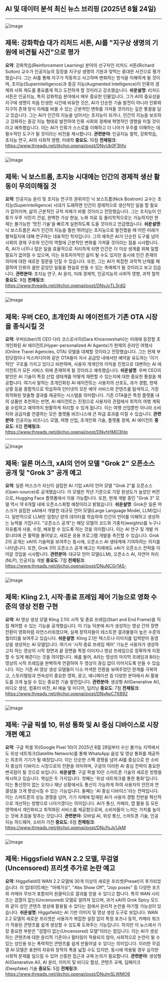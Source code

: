 ## AI 및 데이터 분석 최신 뉴스 브리핑 (2025년 8월 24일)

---

![Image](https://scontent-iad3-2.cdninstagram.com/v/t51.71878-15/538277195_1329870711891651_7206764099879118669_n.jpg?stp=dst-jpg_e35_tt6&_nc_cat=100&ccb=1-7&_nc_sid=18de74&_nc_ohc=oRHjxItAM9wQ7kNvwF9OgHQ&_nc_oc=AdnC-GI3uajCb3QA91rRyTYhtebFLBJleqv2Y4HUQS4-ZGahR_xnAmqewp7H5asnJX0&_nc_zt=23&_nc_ht=scontent-iad3-2.cdninstagram.com&edm=ACx9VUEEAAAA&_nc_gid=JFBPC5SPz7-kqzQ5FG73Wg&oh=00_AfWUxlt5XP0TX-AF3oZ3WiecXu9tUJRVZ2hrOJMIhljBHw&oe=68B15BE7)

## 제목: 강화학습 대가 리처드 서튼, AI를 "지구상 생명의 기원에 비견될 사건"으로 평가
**요약**: 강화학습(Reinforcement Learning) 분야의 선구자인 리처드 서튼(Richard Sutton) 교수가 인공지능의 등장을 지구상 생명의 기원과 맞먹는 중대한 사건으로 평가했습니다. 그는 AI를 통해 지구가 작동하고 사고하며 변화하는 방식을 이해하게 될 것이며, 초지능(Superintelligence)과 증강 지능(Augmented Intelligence)이 인류의 경제와 사회 제도를 풍요롭게 하고 도전하게 할 것이라고 강조했습니다.
**쉬운설명**: 리처드 서튼은 인공지능, 특히 강화학습 분야에서 매우 중요한 인물입니다. 그가 AI의 중요성을 지구에 생명이 처음 탄생한 사건에 비유한 것은, AI가 단순한 기술 발전이 아니라 인류와 지구의 존재 방식 자체를 바꿀 수 있는 근본적인 변화를 가져올 것이라는 깊은 통찰을 담고 있습니다. 그는 AI가 인간의 지능을 넘어서는 초지능이 되거나, 인간의 지능을 보조하고 강화하는 증강 지능 형태로 발전하여 인류 사회와 경제에 혁명적인 영향을 미칠 것이라고 예측했습니다. 이는 AI가 인류가 스스로를 이해하고 더 나아가 우주를 이해하는 데 필수적인 도구가 될 것이라는 비전을 제시합니다.
**관련분야**: 인공지능 철학, 강화학습, 초지능 연구, AI의 사회적 영향, 미래학
**중요도**: 10점
**전체링크**: https://www.threads.net/@choi.openai/post/DNvUb0F3hfu

---

![Image](https://scontent-iad3-2.cdninstagram.com/v/t51.71878-15/537020758_1157508349732419_5440023984011290786_n.jpg?stp=dst-jpg_e35_tt6&_nc_cat=105&ccb=1-7&_nc_sid=18de74&_nc_ohc=t1QdHbiRewwQ7kNvwFDXmhP&_nc_oc=AdmBzVU2Ie3oUkQPJ-q1ig2ktZ4CrUsE51HRDg6iIgukvybpliqjZXTzie_zT2DGNhY&_nc_zt=23&_nc_ht=scontent-iad3-2.cdninstagram.com&edm=ACx9VUEEAAAA&_nc_gid=JFBPC5SPz7-kqzQ5FG73Wg&oh=00_AfWVgwogsiZvREECUG9D3cR81oRfySy_-FonYS7h-o72Eg&oe=68B14959)

## 제목: 닉 보스트롬, 초지능 시대에는 인간의 경제적 생산 활동이 무의미해질 것
**요약**: 인공지능 윤리 및 초지능 연구의 권위자인 닉 보스트롬(Nick Bostrom) 교수는 초지능(Superintelligence) 시대가 도래하면 인간이 경제적으로 생산적인 일을 할 필요가 없어지며, 삶의 근본적인 규칙 자체가 바뀔 것이라고 전망했습니다. 그는 초지능이 인류가 우주 식민지 건설, 완벽한 가상 현실, 노화 치료 등 물리학적으로는 가능하지만 현재는 불가능한 '멋진 기술'을 빠르게 실현하도록 도울 것이라고 언급했습니다.
**쉬운설명**: 닉 보스트롬은 AI가 인간의 지능을 훨씬 뛰어넘는 초지능으로 발전했을 때 어떤 미래가 펼쳐질지에 대해 연구하는 대표적인 학자입니다. 그의 예측은 AI가 단순한 도구를 넘어 사회의 경제 구조와 인간의 역할에 근본적인 변화를 가져올 것이라는 점을 시사합니다. 즉, AI가 너무나 많은 일을 효율적으로 처리하게 되면 인간은 더 이상 생계를 위해 일할 필요가 없어질 수 있으며, 이는 유토피아적인 삶이 될 수도 있지만 동시에 인간 존재의 의미에 대한 새로운 질문을 던질 수 있습니다. 또한, 그는 AI가 복잡한 과학적 난제를 해결하여 인류의 꿈만 같았던 일들을 현실로 만들 수 있는 촉매제가 될 것이라고 보고 있습니다.
**관련분야**: 초지능 연구, AI 윤리, 미래 경제학, 인공지능의 사회적 영향, 과학 철학
**중요도**: 9점
**전체링크**: https://www.threads.net/@choi.openai/post/DNvJvTL3rdQ

---

![Image](https://scontent-iad3-1.cdninstagram.com/v/t51.71878-15/537342653_1856709521932883_6841610333732070070_n.jpg?stp=dst-jpg_e35_tt6&_nc_cat=110&ccb=1-7&_nc_sid=18de74&_nc_ohc=OhqjQAuE4H8Q7kNvwGe9qsD&_nc_oc=AdkATwF8wVCEzdaywjPoRkNLKNbhdEIU-Yvh5S9J1_AsRlrtzUFgaDWOt5xbd1-MHzI&_nc_zt=23&_nc_ht=scontent-iad3-1.cdninstagram.com&edm=ACx9VUEEAAAA&_nc_gid=JFBPC5SPz7-kqzQ5FG73Wg&oh=00_AfVnLBjvv4blY82zUwp541B9mNL8eOGGMrVhQ6BghoTmrA&oe=68B160EE)

## 제목: 우버 CEO, 초개인화 AI 에이전트가 기존 OTA 시장을 종식시킬 것
**요약**: 우버(Uber)의 CEO 다라 코스로샤히(Dara Khosrowshahi)는 미래에 등장할 초개인화된 AI 에이전트(Hyper-personalized AI Agents)가 현재의 온라인 여행사(Online Travel Agencies, OTA) 모델을 대체할 것이라고 전망했습니다. 그는 현재 부킹닷컴이나 익스피디아와 같은 OTA들이 자사 공급망 내에서만 예약을 유도하는 '이기적인' 구조를 가지고 있다고 비판하며, 사용자 개개인의 이익을 진정으로 대변하는 AI 에이전트가 모든 서비스 위에 존재하게 될 것이라고 예측했습니다.
**쉬운설명**: 우버 CEO의 발언은 AI 기술이 특정 산업 생태계를 어떻게 재편할 수 있는지에 대한 중요한 통찰을 제공합니다. 여기서 말하는 초개인화된 AI 에이전트는 사용자의 선호도, 과거 경험, 현재 상황 등을 종합적으로 학습하여 인터넷의 모든 예약 서비스와 콘텐츠를 탐색하고, 가장 최적화된 맞춤형 결과를 제공하는 시스템을 의미합니다. 기존 OTA들은 특정 플랫폼 내의 상품만 추천하는 반면, AI 에이전트는 진정으로 사용자의 관점에서 최적의 여행 계획을 수립하고 예약까지 원활하게 처리할 수 있게 됩니다. 이는 여행 산업뿐만 아니라 소비자와 공급자를 연결하는 모든 플랫폼 비즈니스에 큰 파급 효과를 미칠 수 있습니다.
**관련분야**: 인공지능 비즈니스 모델, 여행 산업, 초개인화 기술, 플랫폼 경제, AI 에이전트
**중요도**: 8점
**전체링크**: https://www.threads.net/@choi.openai/post/DNvhHMO3hIp

---

![Image](https://scontent-iad3-1.cdninstagram.com/v/t51.82787-15/538081027_17921140755112832_6418377482485365065_n.jpg?stp=dst-jpg_e35_tt6&_nc_cat=102&ccb=1-7&_nc_sid=18de74&_nc_ohc=GZDKfShm-tcQ7kNvwFt6WCX&_nc_oc=Adk0hIYiqAxX8DBtfdvFt16pYjyydnRhE5UQ0C_M1aFkGR5PrJElvyGtC-pnDvjt2B0&_nc_zt=23&_nc_ht=scontent-iad3-1.cdninstagram.com&edm=ACx9VUEEAAAA&_nc_gid=JFBPC5SPz7-kqzQ5FG73Wg&oh=00_AfXL8NlaLceXdPhLsdGjxcsjYQ6lmI2aYhJxtMxiK9JM7g&oe=68B15D51)

## 제목: 일론 머스크, xAI의 언어 모델 "Grok 2" 오픈소스 공개 및 "Grok 3" 공개 예고
**요약**: 일론 머스크가 자신이 설립한 AI 기업 xAI의 언어 모델 "Grok 2"를 오픈소스(Open-source)로 공개했습니다. 이 모델은 작년 기준으로 가장 완성도가 높았던 버전으로, Hugging Face 플랫폼에서 이용 가능합니다. 또한, 현재 개발 중인 "Grok 3" 모델 역시 약 6개월 내에 오픈소스화할 예정이라고 밝혔습니다.
**쉬운설명**: Grok은 일론 머스크가 설립한 xAI에서 개발한 대규모 언어 모델(Large Language Model, LLM)입니다. 일반적으로 LLM은 엄청난 양의 데이터를 학습하여 인간의 언어를 이해하고 생성하는 능력을 가집니다. "오픈소스 공개"는 해당 모델의 코드와 가중치(weights)를 누구나 자유롭게 사용, 수정, 배포할 수 있도록 하는 것을 의미합니다. 이는 AI 연구 및 개발 커뮤니티에 큰 활력을 불어넣고, 새로운 응용 프로그램 개발을 촉진할 수 있습니다. Grok 2의 공개는 xAI의 기술력을 보여주는 동시에, 오픈소스 AI 생태계에 기여하려는 의지를 나타냅니다. 또한, Grok 3의 오픈소스 공개 예고는 미래에도 xAI가 오픈소스 전략을 이어갈 것임을 시사합니다.
**관련분야**: 대규모 언어 모델(LLM), 오픈소스 AI, 자연어 처리(NLP), 인공지능 개발
**중요도**: 7점
**전체링크**: https://www.threads.net/@choi.openai/post/DNuNCGr1AS-

---

![Image](https://scontent-iad3-2.cdninstagram.com/v/t51.71878-15/538937590_799273735823662_7138710751849808181_n.jpg?stp=dst-jpg_e35_tt6&_nc_cat=106&ccb=1-7&_nc_sid=18de74&_nc_ohc=KdNOj4mvppUQ7kNvwFJ6R-Z&_nc_oc=Adl-2AC-zTewWnRliq5Zh9e-kVXIp36Wywu66ycFUaghiyZfi0uRE48YI9qTSGEL9rA&_nc_zt=23&_nc_ht=scontent-iad3-2.cdninstagram.com&edm=ACx9VUEEAAAA&_nc_gid=JFBPC5SPz7-kqzQ5FG73Wg&oh=00_AfVKJLoR13n7FrKBnxENidOVt83HdYURA_BdbfUwjKW-tw&oe=68B1586C)

## 제목: Kling 2.1, 시작·종료 프레임 제어 기능으로 영화 수준의 영상 전환 구현
**요약**: AI 영상 생성 모델 Kling 2.1이 시작 및 종료 프레임(Start and End Frame)을 직접 제어할 수 있는 기능을 공개했습니다. 이 기능 덕분에 AI가 생성하는 영상 간의 장면 전환이 영화처럼 자연스러워졌으며, 실제 창작자들이 테스트한 결과물들이 높은 수준의 퀄리티를 보여주고 있습니다.
**쉬운설명**: Kling 2.1은 텍스트나 이미지를 입력받아 동영상을 생성하는 AI 모델입니다. 여기서 '시작·종료 프레임 제어' 기능은 사용자가 생성하고자 하는 영상의 시작 장면과 끝 장면을 특정 이미지나 영상 프레임으로 정확하게 지정할 수 있게 해준다는 것을 의미합니다. 예를 들어, A라는 영상의 마지막 프레임과 B라는 영상의 시작 프레임을 완벽하게 연결하여 두 영상이 끊김 없이 이어지도록 만들 수 있습니다. 이는 기존 AI 영상 생성 모델들이 다소 어색한 전환을 보여주었던 한계를 극복하고, 스토리텔링과 연속성이 중요한 영화, 광고, 애니메이션 등 다양한 분야에서 AI 활용도를 크게 높일 수 있는 중요한 기술 발전입니다.
**관련분야**: 생성형 AI(Generative AI), 비디오 생성, 컴퓨터 비전, AI 예술 및 미디어, 딥러닝
**중요도**: 7점
**전체링크**: https://www.threads.net/@choi.openai/post/DNvApC7XB92

---

![Image](https://scontent-iad3-2.cdninstagram.com/v/t51.71878-15/535901781_1127151602811663_8846142521682683273_n.jpg?stp=dst-jpg_e35_tt6&_nc_cat=106&ccb=1-7&_nc_sid=18de74&_nc_ohc=-HjAPR4zEGoQ7kNvwGOzVpf&_nc_oc=Adlj7jgCx3B-jtg4ZKg0Cf3VfAmuqbYQhK37Zwb7Y0WwRirZ8BriG_YsbgYUcMewseM&_nc_zt=23&_nc_ht=scontent-iad3-2.cdninstagram.com&edm=ACx9VUEEAAAA&_nc_gid=JFBPC5SPz7-kqzQ5FG73Wg&oh=00_AfXS6ZpgCfN44uQ6VPHR21GQPmm51xVoLaCbicI6Aufh-w&oe=68B15661)

## 제목: 구글 픽셀 10, 위성 통화 및 AI 중심 디바이스로 시장 개편 예고
**요약**: 구글 픽셀 10(Google Pixel 10)이 2025년 8월 28일부터 수신 불가능 지역에서도 위성 네트워크(Satellite Network)를 통해 WhatsApp 음성 및 영상 통화를 제공하는 최초의 기기가 될 예정입니다. 이는 단순한 스펙 경쟁을 넘어 AI를 중심으로 한 소비자 중심의 디바이스 시장으로의 전환을 의미하며, 구글의 이러한 AI 중심 전략이 중요한 변곡점이 될 것으로 보입니다.
**쉬운설명**: 구글 픽셀 10은 스마트폰 기술의 새로운 방향을 제시하고 있습니다. 핵심은 두 가지입니다. 첫째는 '위성 네트워크를 통한 통화'입니다. 이는 통신망이 없는 오지나 재난 상황에서도 통신이 가능하게 하여 사용자의 안전과 연결성을 크게 향상시킬 수 있는 기능입니다. 둘째는 'AI 중심 디바이스'라는 전략입니다. 이는 스마트폰의 성능 경쟁을 넘어, 기기 자체에 탑재된 AI가 사용자 경험 전반을 혁신적으로 개선하는 방향으로 나아가겠다는 의미입니다. AI가 통신, 카메라, 앱 활용 등 모든 영역에서 개인화되고 최적화된 서비스를 제공함으로써, 소비자들이 느끼는 가치를 높이는 것에 초점을 맞추는 것입니다.
**관련분야**: 모바일 AI, 위성 통신, 스마트폰 기술, 인공지능 하드웨어, 소비자 가전
**중요도**: 6점
**전체링크**: https://www.threads.net/@choi.openai/post/DNuYsJs1JkM

---

![Image](https://scontent-iad3-1.cdninstagram.com/v/t51.71878-15/537818558_1301847577993340_6316303765816167556_n.jpg?stp=dst-jpg_e35_tt6&_nc_cat=104&ccb=1-7&_nc_sid=18de74&_nc_ohc=rbWdqiBqnWsQ7kNvwG8OPBr&_nc_oc=AdlHjGsxX8dNV9dqPncVH6NLbqqoMatVgE3YdsCubeUmK8EBobO06tWTYdUxTxhZfxw&_nc_zt=23&_nc_ht=scontent-iad3-1.cdninstagram.com&edm=ACx9VUEEAAAA&_nc_gid=JFBPC5SPz7-kqzQ5FG73Wg&oh=00_AfXAosmbN6ivvLfBxq3-6cnjuAngvHe--vZHYWm8Gg98VA&oe=68B1580D)

## 제목: Higgsfield WAN 2.2 모델, 무검열(Uncensored) 프리셋 추가로 논란 예고
**요약**: Higgsfield의 WAN 2.2 모델에 30개 이상의 새로운 프리셋(Preset)이 추가되었습니다. 이 업데이트에는 "아헤가오", "Abs Show Off", "Jojo poses" 등 다양한 포즈와 카메라 무브가 포함되어 원클릭으로 결과를 얻을 수 있다고 합니다. 특히 WAN 시리즈는 검열이 없는(Uncensored) 모델로 알려져 있으며, 과거 xAI의 Grok Spicy 모드와 같이 성인 콘텐츠 생성에 활용될 수 있다는 점에서 윤리적 논란을 야기할 가능성이 있습니다.
**쉬운설명**: Higgsfield는 AI 기반 이미지 및 영상 생성 도구로 보입니다. WAN 2.2 모델의 새로운 프리셋은 사용자가 복잡한 설정 없이 특정 포즈나 동작, 카메라 워크가 적용된 콘텐츠를 쉽게 생성할 수 있도록 도와주는 기능입니다. 하지만 이 뉴스에서 가장 중요한 부분은 "검열이 없는(Uncensored) 모델"이라는 점입니다. 이는 AI가 생성하는 콘텐츠에 대한 윤리적 기준이나 필터링이 적용되지 않아, 사회적으로 논란이 될 수 있는 성인용 또는 폭력적인 콘텐츠를 쉽게 만들어낼 수 있다는 의미입니다. 이러한 무검열 AI 모델은 표현의 자유와 창작의 폭을 넓힐 수도 있지만, 동시에 악용될 경우 심각한 사회적 문제를 일으킬 수 있어 신중한 접근과 규제 논의가 필요합니다.
**관련분야**: 생성형 AI(Generative AI), AI 윤리, 이미지 및 비디오 합성, 콘텐츠 규제, 딥페이크(Deepfake) 기술
**중요도**: 5점
**전체링크**: https://www.threads.net/@choi.openai/post/DNulmSLWMO9